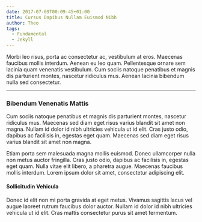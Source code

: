 ```yaml
---
date: 2017-07-09T00:09:45+01:00
title: Cursus Dapibus Nullam Euismod Nibh
author: Theo
tags:
  - Fundamental
  - Jekyll
---
```


Morbi leo risus, porta ac consectetur ac, vestibulum at eros. Maecenas faucibus mollis interdum. Aenean eu leo quam. Pellentesque ornare sem lacinia quam venenatis vestibulum. Cum sociis natoque penatibus et magnis dis parturient montes, nascetur ridiculus mus. Aenean lacinia bibendum nulla sed consectetur.

---

### Bibendum Venenatis Mattis

Cum sociis natoque penatibus et magnis dis parturient montes, nascetur ridiculus mus. Maecenas sed diam eget risus varius blandit sit amet non magna. Nullam id dolor id nibh ultricies vehicula ut id elit. Cras justo odio, dapibus ac facilisis in, egestas eget quam. Maecenas sed diam eget risus varius blandit sit amet non magna.

Etiam porta sem malesuada magna mollis euismod. Donec ullamcorper nulla non metus auctor fringilla. Cras justo odio, dapibus ac facilisis in, egestas eget quam. Nulla vitae elit libero, a pharetra augue. Maecenas faucibus mollis interdum. Lorem ipsum dolor sit amet, consectetur adipiscing elit.

#### Sollicitudin Vehicula

Donec id elit non mi porta gravida at eget metus. Vivamus sagittis lacus vel augue laoreet rutrum faucibus dolor auctor. Nullam id dolor id nibh ultricies vehicula ut id elit. Cras mattis consectetur purus sit amet fermentum.
